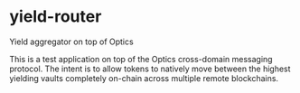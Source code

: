 # yield-router
Yield aggregator on top of Optics


This is a test application on top of the Optics cross-domain messaging protocol. The intent is to allow tokens to natively move between the highest yielding vaults completely on-chain across multiple remote blockchains.
